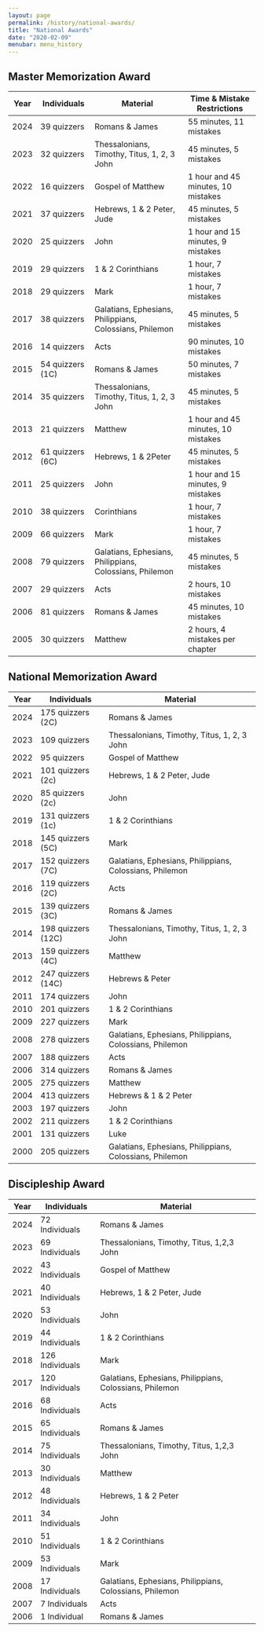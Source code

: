 ```yaml
---
layout: page
permalink: /history/national-awards/
title: "National Awards"
date: "2020-02-09"
menubar: menu_history
---
```


## Master Memorization Award

| Year | Individuals      | Material                                                | Time & Mistake Restrictions        |
| ---- | ---------------- | ------------------------------------------------------- | ---------------------------------- |
| 2024 | 39 quizzers      | Romans & James                                          | 55 minutes, 11 mistakes            |
| 2023 | 32 quizzers      | Thessalonians, Timothy, Titus, 1, 2, 3 John             | 45 minutes, 5 mistakes             |
| 2022 | 16 quizzers      | Gospel of Matthew                                       | 1 hour and 45 minutes, 10 mistakes |
| 2021 | 37 quizzers      | Hebrews, 1 & 2 Peter, Jude                              | 45 minutes, 5 mistakes             |
| 2020 | 25 quizzers      | John                                                    | 1 hour and 15 minutes, 9 mistakes  |
| 2019 | 29 quizzers      | 1 & 2 Corinthians                                       | 1 hour, 7 mistakes                 |
| 2018 | 29 quizzers      | Mark                                                    | 1 hour, 7 mistakes                 |
| 2017 | 38 quizzers      | Galatians, Ephesians, Philippians, Colossians, Philemon | 45 minutes, 5 mistakes             |
| 2016 | 14 quizzers      | Acts                                                    | 90 minutes, 10 mistakes            |
| 2015 | 54 quizzers (1C) | Romans & James                                          | 50 minutes, 7 mistakes             |
| 2014 | 35 quizzers      | Thessalonians, Timothy, Titus, 1, 2, 3 John             | 45 minutes, 5 mistakes             |
| 2013 | 21 quizzers      | Matthew                                                 | 1 hour and 45 minutes, 10 mistakes |
| 2012 | 61 quizzers (6C) | Hebrews, 1 & 2Peter                                     | 45 minutes, 5 mistakes             |
| 2011 | 25 quizzers      | John                                                    | 1 hour and 15 minutes, 9 mistakes  |
| 2010 | 38 quizzers      | Corinthians                                             | 1 hour, 7 mistakes                 |
| 2009 | 66 quizzers      | Mark                                                    | 1 hour, 7 mistakes                 |
| 2008 | 79 quizzers      | Galatians, Ephesians, Philippians, Colossians, Philemon | 45 minutes, 5 mistakes             |
| 2007 | 29 quizzers      | Acts                                                    | 2 hours, 10 mistakes               |
| 2006 | 81 quizzers      | Romans & James                                          | 45 minutes, 10 mistakes            |
| 2005 | 30 quizzers      | Matthew                                                 | 2 hours, 4 mistakes per chapter    |

## National Memorization Award

| Year | Individuals        | Material                                                |
| ---- | ------------------ | ------------------------------------------------------- |
| 2024 | 175 quizzers (2C)  | Romans & James                                          |
| 2023 | 109 quizzers       | Thessalonians, Timothy, Titus, 1, 2, 3 John             |
| 2022 | 95 quizzers        | Gospel of Matthew                                       |
| 2021 | 101 quizzers (2c)  | Hebrews, 1 & 2 Peter, Jude                              |
| 2020 | 85 quizzers (2c)   | John                                                    |
| 2019 | 131 quizzers (1c)  | 1 & 2 Corinthians                                       |
| 2018 | 145 quizzers (5C)  | Mark                                                    |
| 2017 | 152 quizzers (7C)  | Galatians, Ephesians, Philippians, Colossians, Philemon |
| 2016 | 119 quizzers (2C)  | Acts                                                    |
| 2015 | 139 quizzers (3C)  | Romans & James                                          |
| 2014 | 198 quizzers (12C) | Thessalonians, Timothy, Titus, 1, 2, 3 John             |
| 2013 | 159 quizzers (4C)  | Matthew                                                 |
| 2012 | 247 quizzers (14C) | Hebrews & Peter                                         |
| 2011 | 174 quizzers       | John                                                    |
| 2010 | 201 quizzers       | 1 & 2 Corinthians                                       |
| 2009 | 227 quizzers       | Mark                                                    |
| 2008 | 278 quizzers       | Galatians, Ephesians, Philippians, Colossians, Philemon |
| 2007 | 188 quizzers       | Acts                                                    |
| 2006 | 314 quizzers       | Romans & James                                          |
| 2005 | 275 quizzers       | Matthew                                                 |
| 2004 | 413 quizzers       | Hebrews & 1 & 2 Peter                                   |
| 2003 | 197 quizzers       | John                                                    |
| 2002 | 211 quizzers       | 1 & 2 Corinthians                                       |
| 2001 | 131 quizzers       | Luke                                                    |
| 2000 | 205 quizzers       | Galatians, Ephesians, Philippians, Colossians, Philemon |

## Discipleship Award

| Year | Individuals     | Material                                                |
| ---- | --------------- | ------------------------------------------------------- |
| 2024 | 72 Individuals  | Romans & James                                          |
| 2023 | 69 Individuals  | Thessalonians, Timothy, Titus, 1,2,3 John               |
| 2022 | 43 Individuals  | Gospel of Matthew                                       |
| 2021 | 40 Individuals  | Hebrews, 1 & 2 Peter, Jude                              |
| 2020 | 53 Individuals  | John                                                    |
| 2019 | 44 Individuals  | 1 & 2 Corinthians                                       |
| 2018 | 126 Individuals | Mark                                                    |
| 2017 | 120 Individuals | Galatians, Ephesians, Philippians, Colossians, Philemon |
| 2016 | 68 Individuals  | Acts                                                    |
| 2015 | 65 Individuals  | Romans & James                                          |
| 2014 | 75 Individuals  | Thessalonians, Timothy, Titus, 1,2,3 John               |
| 2013 | 30 Individuals  | Matthew                                                 |
| 2012 | 48 Individuals  | Hebrews, 1 & 2 Peter                                    |
| 2011 | 34 Individuals  | John                                                    |
| 2010 | 51 Individuals  | 1 & 2 Corinthians                                       |
| 2009 | 53 Individuals  | Mark                                                    |
| 2008 | 17 Individuals  | Galatians, Ephesians, Philippians, Colossians, Philemon |
| 2007 | 7 Individuals   | Acts                                                    |
| 2006 | 1 Individual    | Romans & James                                          |
